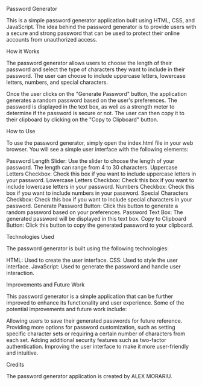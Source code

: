 Password Generator

  This is a simple password generator application built using HTML, CSS, and JavaScript. The idea behind the password generator is to provide users with    a secure and strong password that can be used to protect their online accounts from unauthorized access.

How it Works

  The password generator allows users to choose the length of their password and select the type of characters they want to include in their password.      The user can choose to include uppercase letters, lowercase letters, numbers, and special characters.

  Once the user clicks on the "Generate Password" button, the application generates a random password based on the user's preferences. The password is      displayed in the text box, as well as a strength meter to determine if the password is secure or not. The user can then copy it to their clipboard by   clicking on the "Copy to Clipboard" button.

How to Use

  To use the password generator, simply open the index.html file in your web browser. You will see a simple user interface with the following elements:

  Password Length Slider: Use the slider to choose the length of your password. The length can range from 4 to 30 characters.
  Uppercase Letters Checkbox: Check this box if you want to include uppercase letters in your password.
  Lowercase Letters Checkbox: Check this box if you want to include lowercase letters in your password.
  Numbers Checkbox: Check this box if you want to include numbers in your password.
  Special Characters Checkbox: Check this box if you want to include special characters in your password.
  Generate Password Button: Click this button to generate a random password based on your preferences.
  Password Text Box: The generated password will be displayed in this text box.
  Copy to Clipboard Button: Click this button to copy the generated password to your clipboard.


Technologies Used

The password generator is built using the following technologies:

  HTML: Used to create the user interface.
  CSS: Used to style the user interface.
  JavaScript: Used to generate the password and handle user interaction.

Improvements and Future Work

  This password generator is a simple application that can be further improved to enhance its functionality and user experience. Some of the potential      improvements and future work include:

  Allowing users to save their generated passwords for future reference.
  Providing more options for password customization, such as setting specific character sets or requiring a certain number of characters from each set.
  Adding additional security features such as two-factor authentication.
  Improving the user interface to make it more user-friendly and intuitive.
  
Credits

  The password generator application is created by ALEX MORARIU.


